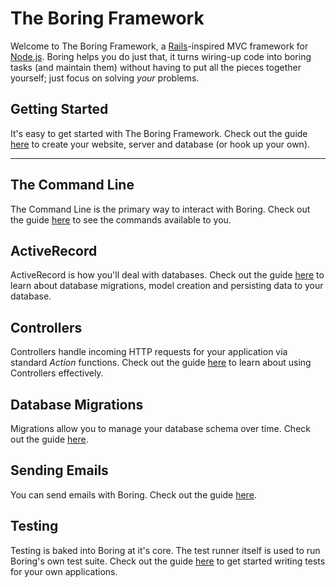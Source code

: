 # The Boring Framework
Welcome to The Boring Framework, a [Rails](https://rubyonrails.org/)-inspired MVC framework for [Node.js](https://nodejs.org). Boring helps you do just that, it turns wiring-up code into boring tasks (and maintain them) without having to put all the pieces together yourself; just focus on solving _your_ problems.

## Getting Started
It's easy to get started with The Boring Framework. Check out the guide [here](https://github.com/sodacitylabs/boring-framework/docs/tutorials/getting-started.md) to create your website, server and database (or hook up your own).

***

## The Command Line
The Command Line is the primary way to interact with Boring. Check out the guide [here](https://github.com/sodacitylabs/boring-framework/docs/cli/README.md) to see the commands available to you.

## ActiveRecord
ActiveRecord is how you'll deal with databases. Check out the guide [here](https://github.com/sodacitylabs/boring-framework/docs/activerecord/README.md) to learn about database migrations, model creation and persisting data to your database.

## Controllers
Controllers handle incoming HTTP requests for your application via standard _Action_ functions. Check out the guide [here](https://github.com/sodacitylabs/boring-framework/docs/controllers/README.md) to learn about using Controllers effectively.

## Database Migrations
Migrations allow you to manage your database schema over time. Check out the guide [here](https://github.com/sodacitylabs/boring-framework/docs/migrations/README.md).

## Sending Emails
You can send emails with Boring. Check out the guide [here](https://github.com/sodacitylabs/boring-framework/docs/mailer/README.md).

## Testing
Testing is baked into Boring at it's core. The test runner itself is used to run Boring's own test suite. Check out the guide [here](https://github.com/sodacitylabs/boring-framework/docs/testing/README.md) to get started writing tests for your own applications.
